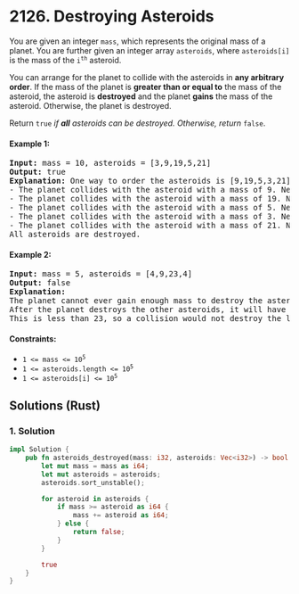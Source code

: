 # 2126. Destroying Asteroids
You are given an integer `mass`, which represents the original mass of a planet. You are further given an integer array `asteroids`, where `asteroids[i]` is the mass of the <code>i<sup>th</sup></code> asteroid.

You can arrange for the planet to collide with the asteroids in **any arbitrary order**. If the mass of the planet is **greater than or equal to** the mass of the asteroid, the asteroid is **destroyed** and the planet **gains** the mass of the asteroid. Otherwise, the planet is destroyed.

Return `true` *if **all** asteroids can be destroyed. Otherwise, return* `false`.

#### Example 1:
<pre>
<strong>Input:</strong> mass = 10, asteroids = [3,9,19,5,21]
<strong>Output:</strong> true
<strong>Explanation:</strong> One way to order the asteroids is [9,19,5,3,21]:
- The planet collides with the asteroid with a mass of 9. New planet mass: 10 + 9 = 19
- The planet collides with the asteroid with a mass of 19. New planet mass: 19 + 19 = 38
- The planet collides with the asteroid with a mass of 5. New planet mass: 38 + 5 = 43
- The planet collides with the asteroid with a mass of 3. New planet mass: 43 + 3 = 46
- The planet collides with the asteroid with a mass of 21. New planet mass: 46 + 21 = 67
All asteroids are destroyed.
</pre>

#### Example 2:
<pre>
<strong>Input:</strong> mass = 5, asteroids = [4,9,23,4]
<strong>Output:</strong> false
<strong>Explanation:</strong>
The planet cannot ever gain enough mass to destroy the asteroid with a mass of 23.
After the planet destroys the other asteroids, it will have a mass of 5 + 4 + 9 + 4 = 22.
This is less than 23, so a collision would not destroy the last asteroid.
</pre>

#### Constraints:
* <code>1 <= mass <= 10<sup>5</sup></code>
* <code>1 <= asteroids.length <= 10<sup>5</sup></code>
* <code>1 <= asteroids[i] <= 10<sup>5</sup></code>

## Solutions (Rust)

### 1. Solution
```Rust
impl Solution {
    pub fn asteroids_destroyed(mass: i32, asteroids: Vec<i32>) -> bool {
        let mut mass = mass as i64;
        let mut asteroids = asteroids;
        asteroids.sort_unstable();

        for asteroid in asteroids {
            if mass >= asteroid as i64 {
                mass += asteroid as i64;
            } else {
                return false;
            }
        }

        true
    }
}
```
